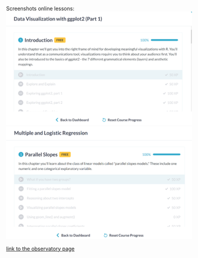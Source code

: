 Screenshots online lessons: ![a](images/R_intro.PNG) ![b](images/mullogreg.PNG)

[link to the observatory page](https://rcos.io/projects/stupdown/stupdown-atom-md/profile)

